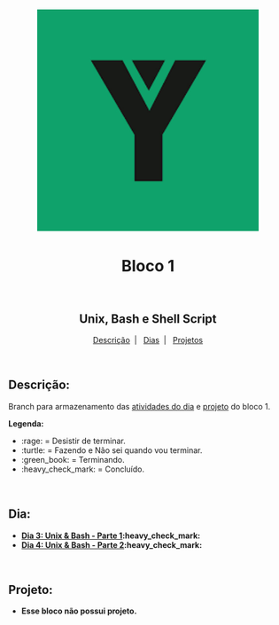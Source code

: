 <h1 align="center">
  <img alt="Imagem da Trybe" src="Imagens/trybe.png" width="400px">
</h1>

<h1 align="center">Bloco 1</h1>
</br>
<h2 align="center">Unix, Bash e Shell Script</h2>

<p align="center">
  <a href="#descricao">Descrição</a>&nbsp;&nbsp;|&nbsp;&nbsp;
  <a href="#dia">Dias</a>&nbsp;&nbsp;|&nbsp;&nbsp;
  <a href="#projeto">Projetos</a>
</p>

</br>
<h2 id="descricao"><strong>Descrição:</strong></h2>
<p>Branch para armazenamento das <a href="#dia">atividades do dia</a> e <a href="#projeto">projeto</a> do bloco 1.</p>
<strong>Legenda:</strong>
<ul>
  <li>:rage: = Desistir de terminar.</li>
  <li>:turtle: = Fazendo e Não sei quando vou terminar.</li>
  <li>:green_book: = Terminando.</li>
  <li>:heavy_check_mark: = Concluído.</li>
</ul>

</br>
<h2 id="dia"><strong>Dia:<strong></h2>
<ul>
  <li><a href="Bloco_1/Dia_3/">Dia 3: Unix & Bash - Parte 1</a>:heavy_check_mark:</li>
  <li><a href="Bloco_1/Dia_4/">Dia 4: Unix & Bash - Parte 2</a>:heavy_check_mark:</li>
</ul>

</br>
<h2 id="projeto"><strong>Projeto:<strong></h2>
<ul>
  <li><p>Esse bloco não possui projeto.<p></li>
</ul>